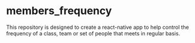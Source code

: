 # members_frequency

This repository is designed to create a react-native app to help control the frequency of a class, team or set of people that meets in regular basis.
